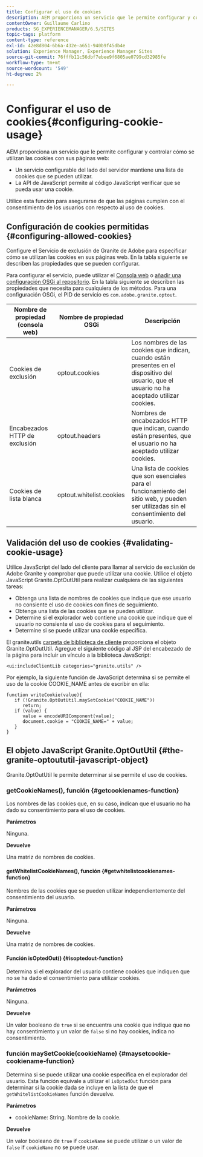 ```yaml
---
title: Configurar el uso de cookies
description: AEM proporciona un servicio que le permite configurar y controlar cómo se utilizan las cookies con sus páginas web.
contentOwner: Guillaume Carlino
products: SG_EXPERIENCEMANAGER/6.5/SITES
topic-tags: platform
content-type: reference
exl-id: 42e8d804-6b6a-432e-a651-940b9f45db4e
solution: Experience Manager, Experience Manager Sites
source-git-commit: 76fffb11c56dbf7ebee9f6805ae0799cd32985fe
workflow-type: tm+mt
source-wordcount: '549'
ht-degree: 2%

---
```


# Configurar el uso de cookies{#configuring-cookie-usage}

AEM proporciona un servicio que le permite configurar y controlar cómo se utilizan las cookies con sus páginas web:

* Un servicio configurable del lado del servidor mantiene una lista de cookies que se pueden utilizar.
* La API de JavaScript permite al código JavaScript verificar que se pueda usar una cookie.

Utilice esta función para asegurarse de que las páginas cumplen con el consentimiento de los usuarios con respecto al uso de cookies.

## Configuración de cookies permitidas {#configuring-allowed-cookies}

Configure el Servicio de exclusión de Granite de Adobe para especificar cómo se utilizan las cookies en sus páginas web. En la tabla siguiente se describen las propiedades que se pueden configurar.

Para configurar el servicio, puede utilizar el [Consola web](/help/sites-deploying/configuring-osgi.md#osgi-configuration-with-the-web-console) o [añadir una configuración OSGi al repositorio](/help/sites-deploying/configuring-osgi.md#adding-a-new-configuration-to-the-repository). En la tabla siguiente se describen las propiedades que necesita para cualquiera de los métodos. Para una configuración OSGi, el PID de servicio es `com.adobe.granite.optout`.

| Nombre de propiedad (consola web) | Nombre de propiedad OSGi | Descripción |
|---|---|---|
| Cookies de exclusión | optout.cookies | Los nombres de las cookies que indican, cuando están presentes en el dispositivo del usuario, que el usuario no ha aceptado utilizar cookies. |
| Encabezados HTTP de exclusión | optout.headers | Nombres de encabezados HTTP que indican, cuando están presentes, que el usuario no ha aceptado utilizar cookies. |
| Cookies de lista blanca | optout.whitelist.cookies | Una lista de cookies que son esenciales para el funcionamiento del sitio web, y pueden ser utilizadas sin el consentimiento del usuario. |

## Validación del uso de cookies {#validating-cookie-usage}

Utilice JavaScript del lado del cliente para llamar al servicio de exclusión de Adobe Granite y comprobar que puede utilizar una cookie. Utilice el objeto JavaScript Granite.OptOutUtil para realizar cualquiera de las siguientes tareas:

* Obtenga una lista de nombres de cookies que indique que ese usuario no consiente el uso de cookies con fines de seguimiento.
* Obtenga una lista de las cookies que se pueden utilizar.
* Determine si el explorador web contiene una cookie que indique que el usuario no consiente el uso de cookies para el seguimiento.
* Determine si se puede utilizar una cookie específica.

El granite.utils [carpeta de biblioteca de cliente](/help/sites-developing/clientlibs.md#referencing-client-side-libraries) proporciona el objeto Granite.OptOutUtil. Agregue el siguiente código al JSP del encabezado de la página para incluir un vínculo a la biblioteca JavaScript:

`<ui:includeClientLib categories="granite.utils" />`

Por ejemplo, la siguiente función de JavaScript determina si se permite el uso de la cookie COOKIE_NAME antes de escribir en ella:

```
function writeCookie(value){
   if (!Granite.OptOutUtil.maySetCookie("COOKIE_NAME"))
      return;
   if (value) {
      value = encodeURIComponent(value);
      document.cookie = "COOKIE_NAME=" + value;
   }
}
```

## El objeto JavaScript Granite.OptOutUtil {#the-granite-optoututil-javascript-object}

Granite.OptOutUtil le permite determinar si se permite el uso de cookies.

### getCookieNames(), función {#getcookienames-function}

Los nombres de las cookies que, en su caso, indican que el usuario no ha dado su consentimiento para el uso de cookies.

**Parámetros**

Ninguna.

**Devuelve**

Una matriz de nombres de cookies.

#### getWhitelistCookieNames(), función {#getwhitelistcookienames-function}

Nombres de las cookies que se pueden utilizar independientemente del consentimiento del usuario.

**Parámetros**

Ninguna.

**Devuelve**

Una matriz de nombres de cookies.

#### Función isOptedOut() {#isoptedout-function}

Determina si el explorador del usuario contiene cookies que indiquen que no se ha dado el consentimiento para utilizar cookies.

**Parámetros**

Ninguna.

**Devuelve**

Un valor booleano de `true` si se encuentra una cookie que indique que no hay consentimiento y un valor de `false` si no hay cookies, indica no consentimiento.

### función maySetCookie(cookieName) {#maysetcookie-cookiename-function}

Determina si se puede utilizar una cookie específica en el explorador del usuario. Esta función equivale a utilizar el `isOptedOut` función para determinar si la cookie dada se incluye en la lista de que el `getWhitelistCookieNames` función devuelve.

**Parámetros**

* cookieName: String. Nombre de la cookie.

**Devuelve**

Un valor booleano de `true` if `cookieName` se puede utilizar o un valor de `false` if `cookieName` no se puede usar.
